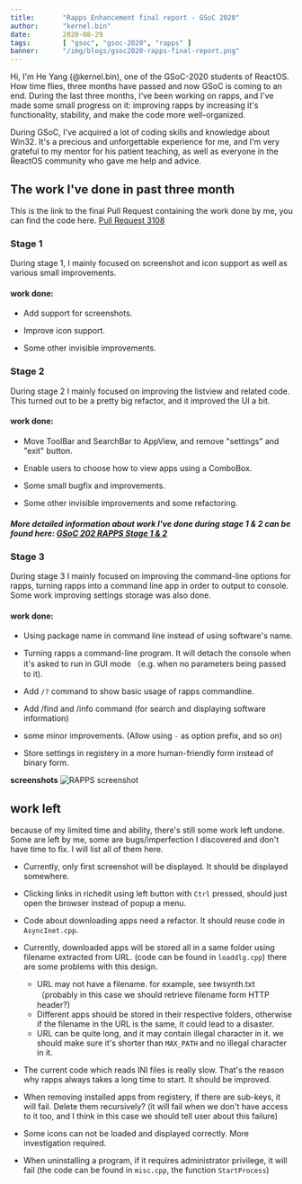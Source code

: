 ```yaml
---
title:       "Rapps Enhancement final report - GSoC 2020"
author:      "kernel.bin"
date:        2020-08-29
tags:        [ "gsoc", "gsoc-2020", "rapps" ]
banner:      "/img/blogs/gsoc2020-rapps-final-report.png"
---
```


Hi, I'm He Yang (@kernel.bin), one of the GSoC-2020 students of ReactOS.
How time flies, three months have passed and now GSoC is coming to an end. During the last three months, I've been working on rapps, and I've made some small progress on it: improving rapps by increasing it's functionality, stability, and make the code more well-organized.

During GSoC, I've acquired a lot of coding skills and knowledge about Win32. It's a precious and unforgettable experience for me, and I'm very grateful to my mentor for his patient teaching, as well as everyone in the ReactOS community who gave me help and advice.

## The work I've done in past three month

This is the link to the final Pull Request containing the work done by me, you can find the code here.
[Pull Request 3108](https://github.com/reactos/reactos/pull/3108)

### Stage 1

During stage 1, I mainly focused on screenshot and icon support as well as various small improvements.

#### work done:
- Add support for screenshots. 

- Improve icon support. 

- Some other invisible improvements.

### Stage 2

During stage 2 I mainly focused on improving the listview and related code. This turned out to be a pretty big refactor, and it improved the UI a bit.

#### work done:
- Move ToolBar and SearchBar to AppView, and remove "settings" and "exit" button.

- Enable users to choose how to view apps using a ComboBox.

- Some small bugfix and improvements. 

- Some other invisible improvements and some refactoring.

##### More detailed information about work I've done during stage 1 & 2 can be found here: [GSoC 202 RAPPS Stage 1 & 2](/blogs/gsoc-2020-rapps-stage12/)

### Stage 3

During stage 3 I mainly focused on improving the command-line options for rapps, turning rapps into a command line app in order to output to console. Some work improving settings storage was also done.

#### work done:

- Using package name in command line instead of using software's name.

- Turning rapps a command-line program. It will detach the console when it's asked to run in GUI mode （e.g. when no parameters being passed to it).

- Add ```/?``` command to show basic usage of rapps commandline.

- Add /find and /info command (for search and displaying software information)

- some minor improvements. (Allow using ```-``` as option prefix, and so on)

- Store settings in registery in a more human-friendly form instead of binary form.

**screenshots**
![RAPPS screenshot](/img/blogs/gsoc2020-rapps-final-report.png)

## work left
because of my limited time and ability, there's still some work left undone. Some are left by me, some are bugs/imperfection I discovered and don't have time to fix. I will list all of them here.


- Currently, only first screenshot will be displayed. It should be displayed somewhere.

- Clicking links in richedit using left button with ```Ctrl``` pressed, should just open the browser instead of popup a menu.

- Code about downloading apps need a refactor. It should reuse code in ```AsyncInet.cpp```.

- Currently, downloaded apps will be stored all in a same folder using filename extracted from URL. (code can be found in ```loaddlg.cpp```) there are some problems with this design. 

    - URL may not have a filename. for example, see twsynth.txt （probably in this case we should retrieve filename form HTTP header?)
    - Different apps should be stored in their respective folders, otherwise if the filename in the URL is the same, it could lead to a disaster.
    - URL can be quite long, and it may contain illegal character in it. we should make sure it's shorter than ```MAX_PATH``` and no illegal character in it.

- The current code which reads INI files is really slow. That's the reason why rapps always takes a long time to start. It should be improved.

- When removing installed apps from registery, if there are sub-keys, it will fail. Delete them recursively? (it will fail when we don't have access to it too, and I think in this case we should tell user about this failure)

- Some icons can not be loaded and displayed correctly. More investigation required.

- When uninstalling a program, if it requires administrator privilege, it will fail (the code can be found in ```misc.cpp```,  the function ```StartProcess```)

